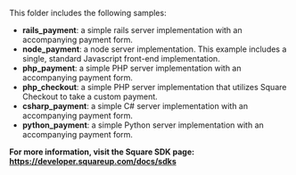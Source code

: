 
This folder includes the following samples:

* __rails_payment__: a simple rails server implementation with an accompanying payment
form.
* __node_payment__: a node server implementation. This example includes a single,
standard Javascript front-end implementation.
* __php_payment__: a simple PHP server implementation with an accompanying payment
form.
* __php_checkout__: a simple PHP server implementation that utilizes Square Checkout
to take a custom payment.
* __csharp_payment__: a simple C# server implementation with an accompanying payment
form.
* __python_payment__: a simple Python server implementation with an accompanying payment
form.


**For more information, visit the Square SDK page: https://developer.squareup.com/docs/sdks**
